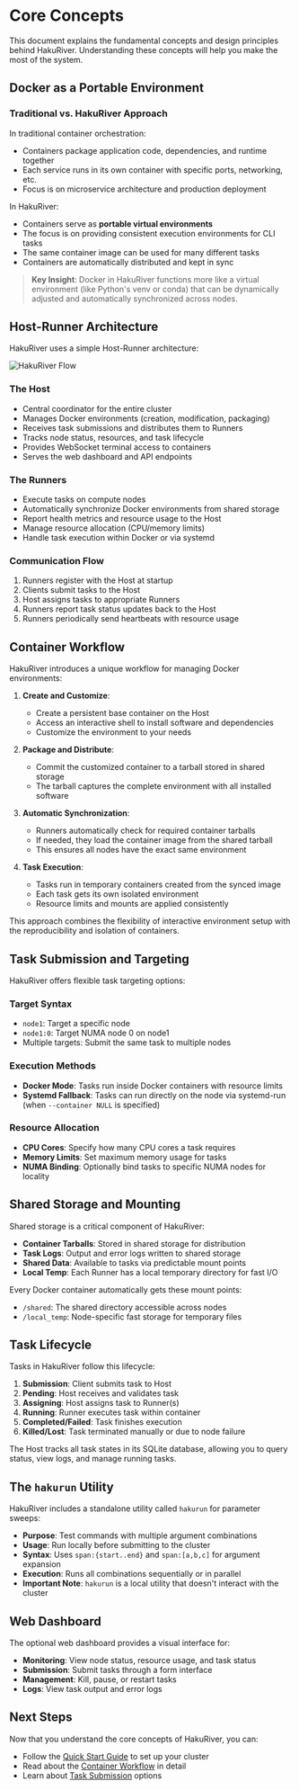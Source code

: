 # Core Concepts

This document explains the fundamental concepts and design principles behind HakuRiver. Understanding these concepts will help you make the most of the system.

## Docker as a Portable Environment

### Traditional vs. HakuRiver Approach

In traditional container orchestration:
- Containers package application code, dependencies, and runtime together
- Each service runs in its own container with specific ports, networking, etc.
- Focus is on microservice architecture and production deployment

In HakuRiver:
- Containers serve as **portable virtual environments**
- The focus is on providing consistent execution environments for CLI tasks
- The same container image can be used for many different tasks
- Containers are automatically distributed and kept in sync

> **Key Insight**: Docker in HakuRiver functions more like a virtual environment (like Python's venv or conda) that can be dynamically adjusted and automatically synchronized across nodes.

## Host-Runner Architecture

HakuRiver uses a simple Host-Runner architecture:

![HakuRiver Flow](../../image/HakuRiverFlow.jpg)

### The Host
- Central coordinator for the entire cluster
- Manages Docker environments (creation, modification, packaging)
- Receives task submissions and distributes them to Runners
- Tracks node status, resources, and task lifecycle
- Provides WebSocket terminal access to containers
- Serves the web dashboard and API endpoints

### The Runners
- Execute tasks on compute nodes
- Automatically synchronize Docker environments from shared storage
- Report health metrics and resource usage to the Host
- Manage resource allocation (CPU/memory limits)
- Handle task execution within Docker or via systemd

### Communication Flow
1. Runners register with the Host at startup
2. Clients submit tasks to the Host
3. Host assigns tasks to appropriate Runners
4. Runners report task status updates back to the Host
5. Runners periodically send heartbeats with resource usage

## Container Workflow

HakuRiver introduces a unique workflow for managing Docker environments:

1. **Create and Customize**:
   - Create a persistent base container on the Host
   - Access an interactive shell to install software and dependencies
   - Customize the environment to your needs
   
2. **Package and Distribute**:
   - Commit the customized container to a tarball stored in shared storage
   - The tarball captures the complete environment with all installed software
   
3. **Automatic Synchronization**:
   - Runners automatically check for required container tarballs
   - If needed, they load the container image from the shared tarball
   - This ensures all nodes have the exact same environment

4. **Task Execution**:
   - Tasks run in temporary containers created from the synced image
   - Each task gets its own isolated environment
   - Resource limits and mounts are applied consistently

This approach combines the flexibility of interactive environment setup with the reproducibility and isolation of containers.

## Task Submission and Targeting

HakuRiver offers flexible task targeting options:

### Target Syntax
- `node1`: Target a specific node
- `node1:0`: Target NUMA node 0 on node1
- Multiple targets: Submit the same task to multiple nodes

### Execution Methods
- **Docker Mode**: Tasks run inside Docker containers with resource limits
- **Systemd Fallback**: Tasks can run directly on the node via systemd-run (when `--container NULL` is specified)

### Resource Allocation
- **CPU Cores**: Specify how many CPU cores a task requires
- **Memory Limits**: Set maximum memory usage for tasks
- **NUMA Binding**: Optionally bind tasks to specific NUMA nodes for locality

## Shared Storage and Mounting

Shared storage is a critical component of HakuRiver:

- **Container Tarballs**: Stored in shared storage for distribution
- **Task Logs**: Output and error logs written to shared storage
- **Shared Data**: Available to tasks via predictable mount points
- **Local Temp**: Each Runner has a local temporary directory for fast I/O

Every Docker container automatically gets these mount points:
- `/shared`: The shared directory accessible across nodes
- `/local_temp`: Node-specific fast storage for temporary files

## Task Lifecycle

Tasks in HakuRiver follow this lifecycle:

1. **Submission**: Client submits task to Host
2. **Pending**: Host receives and validates task
3. **Assigning**: Host assigns task to Runner(s)
4. **Running**: Runner executes task within container
5. **Completed/Failed**: Task finishes execution
6. **Killed/Lost**: Task terminated manually or due to node failure

The Host tracks all task states in its SQLite database, allowing you to query status, view logs, and manage running tasks.

## The `hakurun` Utility

HakuRiver includes a standalone utility called `hakurun` for parameter sweeps:

- **Purpose**: Test commands with multiple argument combinations
- **Usage**: Run locally before submitting to the cluster
- **Syntax**: Uses `span:{start..end}` and `span:[a,b,c]` for argument expansion
- **Execution**: Runs all combinations sequentially or in parallel
- **Important Note**: `hakurun` is a local utility that doesn't interact with the cluster

## Web Dashboard

The optional web dashboard provides a visual interface for:

- **Monitoring**: View node status, resource usage, and task status
- **Submission**: Submit tasks through a form interface
- **Management**: Kill, pause, or restart tasks
- **Logs**: View task output and error logs

## Next Steps

Now that you understand the core concepts of HakuRiver, you can:

- Follow the [Quick Start Guide](quick-start.md) to set up your cluster
- Read about the [Container Workflow](../user-guides/container-workflow.md) in detail
- Learn about [Task Submission](../user-guides/task-submission.md) options